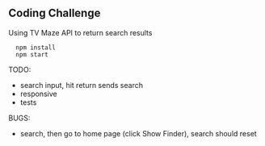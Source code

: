 ## Coding Challenge

Using TV Maze API to return search results

```
  npm install
  npm start
```

TODO:
- search input, hit return sends search
- responsive
- tests

BUGS:
- search, then go to home page (click Show Finder), search should reset

